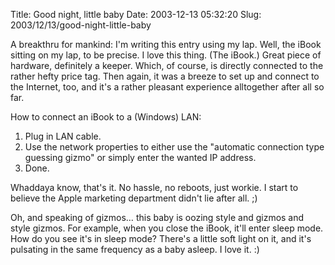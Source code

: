 Title: Good night, little baby
Date: 2003-12-13 05:32:20
Slug: 2003/12/13/good-night-little-baby


A breakthru for mankind: I'm writing this entry using my lap. Well, the iBook
sitting on my lap, to be precise. I love this thing. (The iBook.) Great piece
of hardware, definitely a keeper. Which, of course, is directly connected to
the rather hefty price tag. Then again, it was a breeze to set up and connect
to the Internet, too, and it's a rather pleasant experience alltogether after
all so far.

How to connect an iBook to a (Windows) LAN:

1. Plug in LAN cable.
2. Use the network properties to either use the "automatic connection type
guessing gizmo" or simply enter the wanted IP address.
3. Done.

Whaddaya know, that's it. No hassle, no reboots, just workie. I start to
believe the Apple marketing department didn't lie after all. ;)

Oh, and speaking of gizmos… this baby is oozing style and gizmos and style
gizmos. For example, when you close the iBook, it'll enter sleep mode. How do
you see it's in sleep mode? There's a little soft light on it, and it's
pulsating in the same frequency as a baby asleep. I love it. :)
